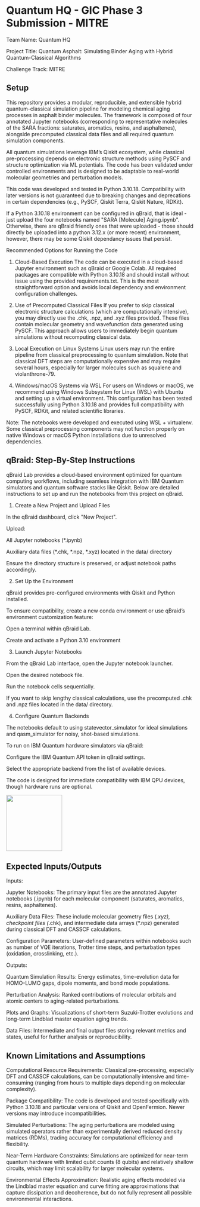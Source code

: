 # Quantum HQ - GIC Phase 3 Submission - MITRE

Team Name: Quantum HQ

Project Title: Quantum Asphalt: Simulating Binder Aging with Hybrid Quantum-Classical Algorithms

Challenge Track: MITRE



## Setup

This repository provides a modular, reproducible, and extensible hybrid quantum-classical simulation pipeline for modeling chemical aging processes in asphalt binder molecules. The framework is composed of four annotated Jupyter notebooks (corresponding to representative molecules of the SARA fractions: saturates, aromatics, resins, and asphaltenes), alongside precomputed classical data files and all required quantum simulation components.

All quantum simulations leverage IBM’s Qiskit ecosystem, while classical pre-processing depends on electronic structure methods using PySCF and structure optimization via ML potentials. The code has been validated under controlled environments and is designed to be adaptable to real-world molecular geometries and perturbation models.

This code was developed and tested in Python 3.10.18. Compatibility with later versions is not guaranteed due to breaking changes and deprecations in certain dependencies (e.g., PySCF, Qiskit Terra, Qiskit Nature, RDKit).

If a Python 3.10.18 environment can be configured in qBraid, that is ideal - just upload the four notebooks named "SARA [Molecule] Aging.ipynb". Otherwise, there are qBraid friendly ones that were uploaded - those should directly be uploaded into a python 3.12.x (or more recent) environment, however, there may be some Qiskit dependancy issues that persist.

Recommended Options for Running the Code
1. Cloud-Based Execution
The code can be executed in a cloud-based Jupyter environment such as qBraid or Google Colab. All required packages are compatible with Python 3.10.18 and should install without issue using the provided requirements.txt. This is the most straightforward option and avoids local dependency and environment configuration challenges.

2. Use of Precomputed Classical Files
If you prefer to skip classical electronic structure calculations (which are computationally intensive), you may directly use the .chk, .npz, and .xyz files provided. These files contain molecular geometry and wavefunction data generated using PySCF. This approach allows users to immediately begin quantum simulations without recomputing classical data.

3. Local Execution on Linux Systems
Linux users may run the entire pipeline from classical preprocessing to quantum simulation. Note that classical DFT steps are computationally expensive and may require several hours, especially for larger molecules such as squalene and violanthrone-79.

4. Windows/macOS Systems via WSL
For users on Windows or macOS, we recommend using Windows Subsystem for Linux (WSL) with Ubuntu and setting up a virtual environment. This configuration has been tested successfully using Python 3.10.18 and provides full compatibility with PySCF, RDKit, and related scientific libraries.

Note: The notebooks were developed and executed using WSL + virtualenv. Some classical preprocessing components may not function properly on native Windows or macOS Python installations due to unresolved dependencies.


## qBraid: Step-By-Step Instructions

qBraid Lab provides a cloud-based environment optimized for quantum computing workflows, including seamless integration with IBM Quantum simulators and quantum software stacks like Qiskit. Below are detailed instructions to set up and run the notebooks from this project on qBraid.

1. Create a New Project and Upload Files

In the qBraid dashboard, click "New Project".


Upload:

All Jupyter notebooks (*.ipynb)

Auxiliary data files (*.chk, *.npz, *.xyz) located in the data/ directory

Ensure the directory structure is preserved, or adjust notebook paths accordingly.

2. Set Up the Environment

qBraid provides pre-configured environments with Qiskit and Python installed.

To ensure compatibility, create a new conda environment or use qBraid’s environment customization feature:

Open a terminal within qBraid Lab.

Create and activate a Python 3.10 environment

3. Launch Jupyter Notebooks

From the qBraid Lab interface, open the Jupyter notebook launcher.

Open the desired notebook file.

Run the notebook cells sequentially.

If you want to skip lengthy classical calculations, use the precomputed .chk and .npz files located in the data/ directory.

4. Configure Quantum Backends

The notebooks default to using statevector_simulator for ideal simulations and qasm_simulator for noisy, shot-based simulations.

To run on IBM Quantum hardware simulators via qBraid:

Configure the IBM Quantum API token in qBraid settings.

Select the appropriate backend from the list of available devices.

The code is designed for immediate compatibility with IBM QPU devices, though hardware runs are optional.

[<img src="https://qbraid-static.s3.amazonaws.com/logos/Launch_on_qBraid_black.png" width="150">](https://account.qbraid.com?gitHubUrl=https://github.com/mastermercury18/mitre-gic)
## Expected Inputs/Outputs

Inputs:

Jupyter Notebooks: The primary input files are the annotated Jupyter notebooks (.ipynb) for each molecular component (saturates, aromatics, resins, asphaltenes).

Auxiliary Data Files: These include molecular geometry files (*.xyz), checkpoint files (*.chk), and intermediate data arrays (*.npz) generated during classical DFT and CASSCF calculations.

Configuration Parameters: User-defined parameters within notebooks such as number of VQE iterations, Trotter time steps, and perturbation types (oxidation, crosslinking, etc.).

Outputs:

Quantum Simulation Results: Energy estimates, time-evolution data for HOMO-LUMO gaps, dipole moments, and bond mode populations.

Perturbation Analysis: Ranked contributions of molecular orbitals and atomic centers to aging-related perturbations.

Plots and Graphs: Visualizations of short-term Suzuki-Trotter evolutions and long-term Lindblad master equation aging trends.

Data Files: Intermediate and final output files storing relevant metrics and states, useful for further analysis or reproducibility.
## Known Limitations and Assumptions

Computational Resource Requirements: Classical pre-processing, especially DFT and CASSCF calculations, can be computationally intensive and time-consuming (ranging from hours to multiple days depending on molecular complexity).

Package Compatibility: The code is developed and tested specifically with Python 3.10.18 and particular versions of Qiskit and OpenFermion. Newer versions may introduce incompatibilities.

Simulated Perturbations: The aging perturbations are modeled using simulated operators rather than experimentally derived reduced density matrices (RDMs), trading accuracy for computational efficiency and flexibility.

Near-Term Hardware Constraints: Simulations are optimized for near-term quantum hardware with limited qubit counts (8 qubits) and relatively shallow circuits, which may limit scalability for larger molecular systems.

Environmental Effects Approximation: Realistic aging effects modeled via the Lindblad master equation and curve fitting are approximations that capture dissipation and decoherence, but do not fully represent all possible environmental interactions.
